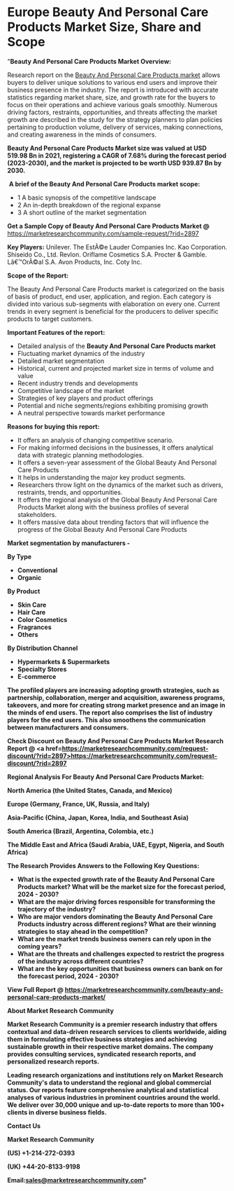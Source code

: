 # Europe Beauty And Personal Care Products Market Size, Share and Scope
"<strong>Beauty And Personal Care Products Market Overview:</strong>

Research report on the <a href=https://marketresearchcommunity.com/beauty-and-personal-care-products-market/>Beauty And Personal Care Products market</a> allows buyers to deliver unique solutions to various end users and improve their business presence in the industry. The report is introduced with accurate statistics regarding market share, size, and growth rate for the buyers to focus on their operations and achieve various goals smoothly. Numerous driving factors, restraints, opportunities, and threats affecting the market growth are described in the study for the strategy planners to plan policies pertaining to production volume, delivery of services, making connections, and creating awareness in the minds of consumers.

<strong>Beauty And Personal Care Products Market size was valued at USD 519.98 Bn in 2021, registering a CAGR of 7.68% during the forecast period (2023-2030), and the market is projected to be worth USD 939.87 Bn by 2030.</strong>

 <Strong>A brief of the Beauty And Personal Care Products market scope:</Strong>
<ul>
 <li>1  A basic synopsis of the competitive landscape</li>
 <li>2  An in-depth breakdown of the regional expanse</li>
 <li>3  A short outline of the market segmentation</li>
</ul>
<strong>Get a Sample Copy of Beauty And Personal Care Products Market @ </b></strong><a href=https://marketresearchcommunity.com/sample-request/?rid=2897><u>https://marketresearchcommunity.com/sample-request/?rid=2897</u></a>

<strong>Key Players:</strong> 
Unilever. The EstÃ©e Lauder Companies Inc. Kao Corporation. Shiseido Co., Ltd. Revlon. Oriflame Cosmetics S.A. Procter &amp; Gamble. Lâ€™OrÃ©al S.A. Avon Products, Inc. Coty Inc.

<strong>Scope of the Report:</strong>

The Beauty And Personal Care Products market is categorized on the basis of basis of product, end user, application, and region. Each category is divided into various sub-segments with elaboration on every one. Current trends in every segment is beneficial for the producers to deliver specific products to target customers.

<strong><b>Important Features of the report:</b></strong>
<ul>
  <li>Detailed analysis of the <strong><b>Beauty And Personal Care Products </b></strong><strong><b>market</b></strong></li>
  <li>Fluctuating market dynamics of the industry</li>
  <li>Detailed market segmentation</li>
  <li>Historical, current and projected market size in terms of volume and value</li>
  <li>Recent industry trends and developments</li>
  <li>Competitive landscape of the market</li>
  <li>Strategies of key players and product offerings</li>
  <li>Potential and niche segments/regions exhibiting promising growth</li>
  <li>A neutral perspective towards market performance</li>
</ul>
<strong><b>Reasons for buying this report:</b></strong>
<ul>
  <li>It offers an analysis of changing competitive scenario.</li>
  <li>For making informed decisions in the businesses, it offers analytical data with strategic planning methodologies.</li>
  <li>It offers a seven-year assessment of the Global Beauty And Personal Care Products</li>
  <li>It helps in understanding the major key product segments.</li>
  <li>Researchers throw light on the dynamics of the market such as drivers, restraints, trends, and opportunities.</li>
  <li>It offers the regional analysis of the Global Beauty And Personal Care Products Market along with the business profiles of several stakeholders.</li>
  <li>It offers massive data about trending factors that will influence the progress of the Global Beauty And Personal Care Products</li>
</ul>

<strong>Market segmentation by manufacturers -</strong>


<strong><strong>By Type </strong></h4>
<ul>
 	<li>Conventional</li>
 	<li>Organic</li>
</ul>
<strong><strong>By Product</strong></h4>
<ul>
 	<li>Skin Care</li>
 	<li>Hair Care</li>
 	<li>Color Cosmetics</li>
 	<li>Fragrances</li>
 	<li>Others</li>
</ul>
<strong><strong>By Distribution Channel</strong></h4>
<ul>
 	<li>Hypermarkets &amp; Supermarkets</li>
 	<li>Specialty Stores</li>
 	<li>E-commerce</li>
</ul>

The profiled players are increasing adopting growth strategies, such as partnership, collaboration, merger and acquisition, awareness programs, takeovers, and more for creating strong market presence and an image in the minds of end users. The report also comprises the list of industry players for the end users. This also smoothens the communication between manufacturers and consumers.

<strong><b>Check Discount on Beauty And Personal Care Products Market Research Report @ </b></strong><a href=https://marketresearchcommunity.com/request-discount/?rid=2897><u>https://marketresearchcommunity.com/request-discount/?rid=2897</u></a>

<strong>Regional Analysis For Beauty And Personal Care Products Market:</strong>

<strong>North America</strong> (the United States, Canada, and Mexico)

<strong>Europe</strong> (Germany, France, UK, Russia, and Italy)

<strong>Asia-Pacific</strong> (China, Japan, Korea, India, and Southeast Asia)

<strong>South America</strong> (Brazil, Argentina, Colombia, etc.)

<strong>The Middle East and Africa</strong> (Saudi Arabia, UAE, Egypt, Nigeria, and South Africa)

<strong>The Research Provides Answers to the Following Key Questions:</strong>
<ul>
 	<li>What is the expected growth rate of the Beauty And Personal Care Products market? What will be the market size for the forecast period, 2024 - 2030?</li>
 	<li>What are the major driving forces responsible for transforming the trajectory of the industry?</li>
 	<li>Who are major vendors dominating the Beauty And Personal Care Products industry across different regions? What are their winning strategies to stay ahead in the competition?</li>
 	<li>What are the market trends business owners can rely upon in the coming years?</li>
 	<li>What are the threats and challenges expected to restrict the progress of the industry across different countries?</li>
 	<li>What are the key opportunities that business owners can bank on for the forecast period, 2024 - 2030?</li>
</ul>

<strong>View Full Report @</strong> <a href=https://marketresearchcommunity.com/beauty-and-personal-care-products-market/>https://marketresearchcommunity.com/beauty-and-personal-care-products-market/</a>

<strong>About Market Research Community</strong>

Market Research Community is a premier research industry that offers contextual and data-driven research services to clients worldwide, aiding them in formulating effective business strategies and achieving sustainable growth in their respective market domains. The company provides consulting services, syndicated research reports, and personalized research reports.

Leading research organizations and institutions rely on Market Research Community's data to understand the regional and global commercial status. Our reports feature comprehensive analytical and statistical analyses of various industries in prominent countries around the world. We deliver over 30,000 unique and up-to-date reports to more than 100+ clients in diverse business fields.

<strong>Contact Us</strong>

<strong>Market Research Community</strong>

(US) +1-214-272-0393

(UK) +44-20-8133-9198

<strong>Email:</strong>sales@marketresearchcommunity.com"
